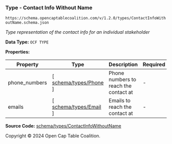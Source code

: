 ### Type - Contact Info Without Name

`https://schema.opencaptablecoalition.com/v/1.2.0/types/ContactInfoWithoutName.schema.json`

_Type representation of the contact info for an individual stakeholder_

**Data Type:** `OCF TYPE`

**Properties:**

| Property      | Type                                 | Description                           | Required |
| ------------- | ------------------------------------ | ------------------------------------- | -------- |
| phone_numbers | [ [schema/types/Phone](./Phone.md) ] | Phone numbers to reach the contact at | -        |
| emails        | [ [schema/types/Email](./Email.md) ] | Emails to reach the contact at        | -        |

**Source Code:** [schema/types/ContactInfoWithoutName](../../../../schema/types/ContactInfoWithoutName.schema.json)

Copyright © 2024 Open Cap Table Coalition.
